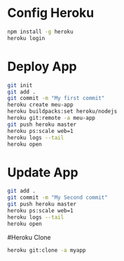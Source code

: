 # Config Heroku
```bash
npm install -g heroku
heroku login
```
# Deploy App

```bash
git init
git add .
git commit -m "My first commit"
heroku create meu-app 
heroku buildpacks:set heroku/nodejs
heroku git:remote -a meu-app
git push heroku master
heroku ps:scale web=1
heroku logs --tail
heroku open
```
# Update App

```bash
git add .
git commit -m "My Second commit"
git push heroku master
heroku ps:scale web=1
heroku logs --tail
heroku open
```

#Heroku Clone
```bash
heroku git:clone -a myapp
```
